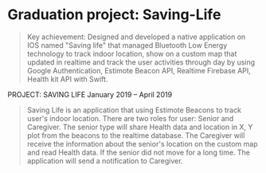 # Graduation project: Saving-Life

>Key achievement:
Designed and developed a native application on IOS named "Saving life" that managed Bluetooth Low Energy technology to track indoor location, show on a custom map that updated in realtime and track the user activities through day by using Google Authentication, Estimote Beacon API, Realtime Firebase API, Health kit API with Swift.

PROJECT: SAVING LIFE
January 2019 – April 2019
> Saving Life is an application that using Estimote Beacons to track user's indoor location. There are two roles for user: Senior and Caregiver. The senior type will share Health data and location in X, Y plot from the beacons to the realtime database. The Caregiver will receive the information about the senior's location on the custom map and read Health data. If the senior did not move for a long time. The application will send a notification to Caregiver.

